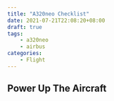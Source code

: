 ```yaml
---
title: "A320neo Checklist"
date: 2021-07-21T22:08:20+08:00
draft: true
tags: 
    - a320neo
    - airbus
categories:
    - Flight
---
```


## Power Up The Aircraft

